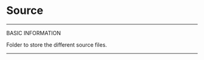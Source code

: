 # Source

*************************************************************
BASIC INFORMATION

Folder to store the different source files.

*************************************************************